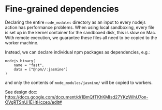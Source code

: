 # Fine-grained dependencies

Declaring the entire `node_modules` directory as an input to every nodejs action
has performance problems. When using local sandboxing, every file is set up in
the kernel container for the sandboxed disk, this is slow on Mac. With remote
execution, we guarantee these files all need to be copied to the worker machine.

Instead, we can declare individual npm packages as dependencies, e.g.:
```
nodejs_binary(
    name = "fast",
    data = ["@npm//:jasmine"]
)
```

and only the contents of `node_modules/jasmine/` will be copied to workers.

See design doc:
https://docs.google.com/document/d/1BmQfTKhKMIsd27YKzWIhU7on-OVgRTSnUi1EHtHcceo/edit#
